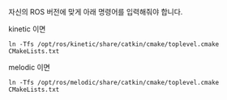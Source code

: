 자신의 ROS 버전에 맞게 아래 명령어를 입력해줘야 합니다.

kinetic 이면

`ln -Tfs /opt/ros/kinetic/share/catkin/cmake/toplevel.cmake CMakeLists.txt`


melodic 이면

`ln -Tfs /opt/ros/melodic/share/catkin/cmake/toplevel.cmake CMakeLists.txt`
